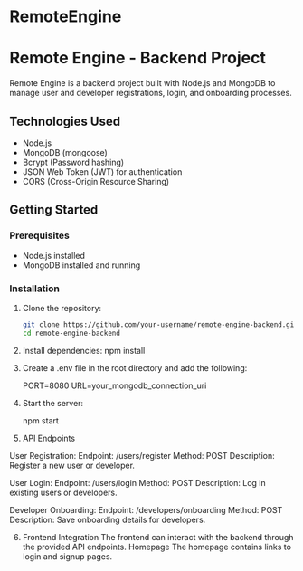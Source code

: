 ﻿# RemoteEngine

# Remote Engine - Backend Project

Remote Engine is a backend project built with Node.js and MongoDB to manage user and developer registrations, login, and onboarding processes.

## Technologies Used

- Node.js
- MongoDB (mongoose)
- Bcrypt (Password hashing)
- JSON Web Token (JWT) for authentication
- CORS (Cross-Origin Resource Sharing)

## Getting Started

### Prerequisites

- Node.js installed
- MongoDB installed and running

### Installation

1. Clone the repository:

   ```bash
   git clone https://github.com/your-username/remote-engine-backend.git
   cd remote-engine-backend
   
2. Install dependencies:
     npm install

3. Create a .env file in the root directory and add the following:

      PORT=8080
      URL=your_mongodb_connection_uri

4. Start the server:

      npm start

5. API Endpoints

User Registration:
Endpoint: /users/register
Method: POST
Description: Register a new user or developer.


User Login:
Endpoint: /users/login
Method: POST
Description: Log in existing users or developers.


Developer Onboarding:
Endpoint: /developers/onboarding
Method: POST
Description: Save onboarding details for developers.


6. Frontend Integration
The frontend can interact with the backend through the provided API endpoints.
Homepage
The homepage contains links to login and signup pages.


     
